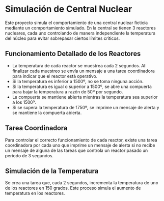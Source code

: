 # Simulación de Central Nuclear

Este proyecto simula el comportamiento de una central nuclear ficticia mediante un comportamiento simulado. En la central se tienen 3 reactores nucleares, cada uno controlando de manera independiente la temperatura del núcleo para evitar sobrepasar ciertos límites críticos.

## Funcionamiento Detallado de los Reactores

- La temperatura de cada reactor se muestrea cada 2 segundos. Al finalizar cada muestreo se envía un mensaje a una tarea coordinadora para indicar que el reactor está operativo.
- Si la temperatura es inferior a 1500º, no se toma ninguna acción.
- Si la temperatura es igual o superior a 1500º, se abre una compuerta para bajar la temperatura a razón de 50º por segundo.
- La compuerta se mantiene abierta mientras la temperatura sea superior a los 1500º.
- Si se supera la temperatura de 1750º, se imprime un mensaje de alerta y se mantiene la compuerta abierta.

## Tarea Coordinadora

Para controlar el correcto funcionamiento de cada reactor, existe una tarea coordinadora por cada uno que imprime un mensaje de alerta si no recibe un mensaje de alguna de las tareas que controla un reactor pasado un período de 3 segundos.

## Simulación de la Temperatura

Se crea una tarea que, cada 2 segundos, incrementa la temperatura de uno de los reactores en 150 grados. Este proceso simula el aumento de temperatura en los reactores.

